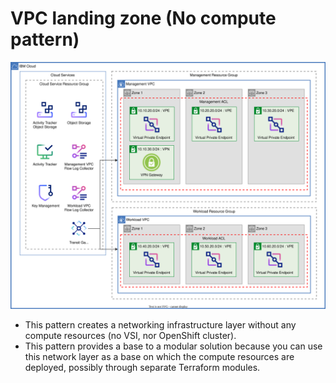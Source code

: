 # VPC landing zone (No compute pattern)

![vpc](../../reference-architectures/vpc.drawio.svg)

- This pattern creates a networking infrastructure layer without any compute resources (no VSI, nor OpenShift cluster).
- This pattern provides a base to a modular solution because you can use this network layer as a base on which the compute resources are deployed, possibly through separate Terraform modules.
